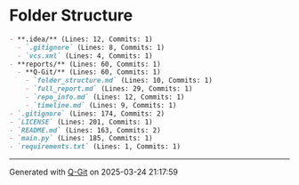 # Folder Structure

```markdown
- **.idea/** (Lines: 12, Commits: 1)
  - `.gitignore` (Lines: 8, Commits: 1)
  - `vcs.xml` (Lines: 4, Commits: 1)
- **reports/** (Lines: 60, Commits: 1)
  - **Q-Git/** (Lines: 60, Commits: 1)
    - `folder_structure.md` (Lines: 10, Commits: 1)
    - `full_report.md` (Lines: 29, Commits: 1)
    - `repo_info.md` (Lines: 12, Commits: 1)
    - `timeline.md` (Lines: 9, Commits: 1)
- `.gitignore` (Lines: 174, Commits: 2)
- `LICENSE` (Lines: 201, Commits: 1)
- `README.md` (Lines: 163, Commits: 2)
- `main.py` (Lines: 185, Commits: 1)
- `requirements.txt` (Lines: 1, Commits: 1)
```

---
Generated with [Q-Git](https://github.com/QLineTech/Q-Git) on 2025-03-24 21:17:59